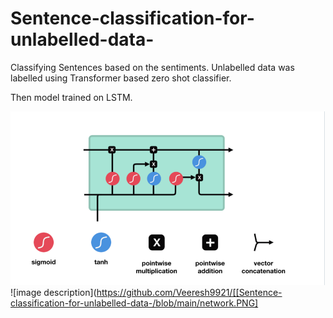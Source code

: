 # Sentence-classification-for-unlabelled-data-
Classifying Sentences based on the sentiments.
Unlabelled data was labelled using Transformer based zero shot classifier.

Then model trained on LSTM.

![image description](https://github.com/Veeresh9921/Sentence-classification-for-unlabelled-data-/blob/main/lstm.PNG)
![image description](https://github.com/Veeresh9921/[[Sentence-classification-for-unlabelled-data-/blob/main/network.PNG]









